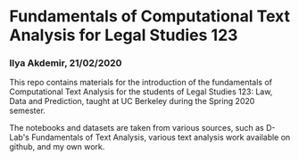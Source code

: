 # Fundamentals of Computational Text Analysis for Legal Studies 123
### Ilya Akdemir, 21/02/2020

This repo contains materials for the introduction of the fundamentals of Computational Text Analysis for the students of Legal Studies 123: Law, Data and Prediction, taught at UC Berkeley during the Spring 2020 semester.

The notebooks and datasets are taken from various sources, such as D-Lab's Fundamentals of Text Analysis, various text analysis work available on github, and my own work.